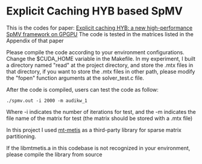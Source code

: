 # Explicit Caching HYB based SpMV
This is the codes for paper: [Explicit caching HYB: a new high-performance SpMV framework on GPGPU](https://arxiv.org/abs/2204.06666)
The code is tested in the matrices listed in the Appendix of that paper

Please compile the code according to your environment configurations. Change the $CUDA\_HOME variable in the Makefile.
In my experiment, I built a directory named "read" at the project directory, and store the .mtx files in that directory, if you want to store the .mtx files in other path, please modify the "fopen" function arguments at the solver\_test.c file. 

After the code is compiled, users can test the code as follow:
```
./spmv.out -i 2000 -m audikw_1
```

Where -i indicates the number of iterations for test, and the -m indicates the file name of the matrix for test (the matrix should be stored with a .mtx file)

In this project I used [mt-metis](http://glaros.dtc.umn.edu/gkhome/fetch/sw/metis/mt-metis-0.7.2.tar.gz) as a third-party library for sparse matrix partitioning.

If the libmtmetis.a in this codebase is not recognized in your environment, please compile the library from source  
